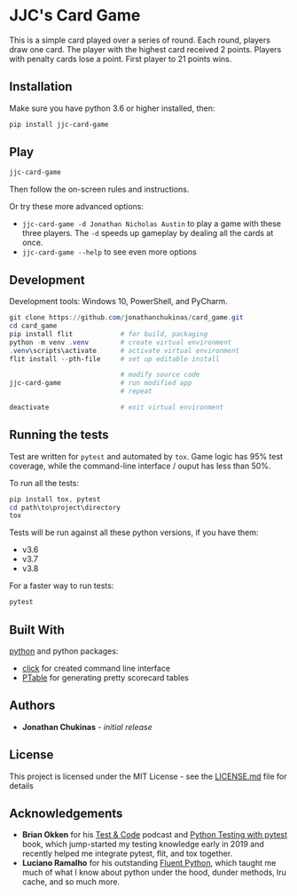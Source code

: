 # JJC's Card Game
This is a simple card played over a series of round. Each round, players draw one card. The player with the highest card received 2 points. Players with penalty cards lose a point. First player to 21 points wins.

## Installation
Make sure you have python 3.6 or higher installed, then:
```powershell
pip install jjc-card-game
```

## Play
```powershell
jjc-card-game
```
Then follow the on-screen rules and instructions.

Or try these more advanced options:
- `jjc-card-game -d Jonathan Nicholas Austin` to play a game with these three players. The `-d` speeds up gameplay by dealing all the cards at once.
- `jjc-card-game --help` to see even more options

## Development
Development tools: Windows 10, PowerShell, and PyCharm.
```powershell
git clone https://github.com/jonathanchukinas/card_game.git
cd card_game
pip install flit            # for build, packaging
python -m venv .venv        # create virtual environment
.venv\scripts\activate      # activate virtual environment
flit install --pth-file     # set up editable install 

                            # modify source code
jjc-card-game               # run modified app
                            # repeat

deactivate                  # exit virtual environment
```

## Running the tests
Test are written for `pytest` and automated by `tox`.
Game logic has 95% test coverage, while
the command-line interface / ouput has less than 50%.

To run all the tests:
```powershell
pip install tox, pytest
cd path\to\project\directory
tox
```
Tests will be run against all these python versions, if you have them:
- v3.6
- v3.7
- v3.8

For a faster way to run tests:
```powershell
pytest
``` 

## Built With
[python](https://www.python.org/) and python packages:
- [click](https://click.palletsprojects.com) for created command line interface
- [PTable]() for generating pretty scorecard tables

## Authors
- **Jonathan Chukinas** - *initial release*

## License
This project is licensed under the MIT License - see the
[LICENSE.md](https://github.com/jonathanchukinas/card_game/blob/master/LICENSE) file for details

## Acknowledgements
- **Brian Okken** for his [Test & Code](https://testandcode.com/81) podcast and [Python Testing with pytest](https://pragprog.com/book/bopytest/python-testing-with-pytest) book, which jump-started my testing knowledge early in 2019 and recently helped me integrate pytest, flit, and tox together.
- **Luciano Ramalho** for his outstanding [Fluent Python](http://shop.oreilly.com/product/0636920032519.do), which taught me much of what I know about python under the hood, dunder methods, lru cache, and so much more.